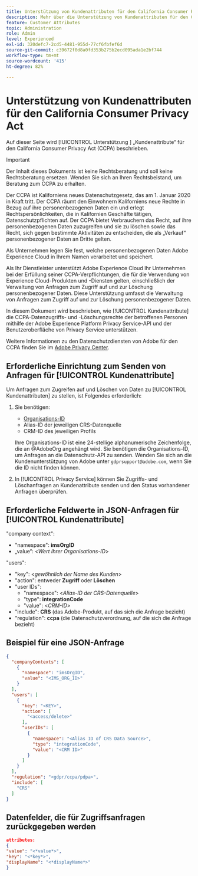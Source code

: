 ```yaml
---
title: Unterstützung von Kundenattributen für den California Consumer Privacy Act
description: Mehr über die Unterstützung von Kundenattributen für den California Consumer Privacy Act erfahren
feature: Customer Attributes
topic: Administration
role: Admin
level: Experienced
exl-id: 320defc7-2cd5-4481-955d-77cf6fbfef6d
source-git-commit: c39672f0d8a0fd353b275b2ecd095ada1e2bf744
workflow-type: tm+mt
source-wordcount: '415'
ht-degree: 82%

---
```


# Unterstützung von Kundenattributen für den California Consumer Privacy Act

Auf dieser Seite wird [!UICONTROL  Unterstützung ] „Kundenattribute“ für den California Consumer Privacy Act (CCPA) beschrieben.

>[!IMPORTANT]
>
>Der Inhalt dieses Dokuments ist keine Rechtsberatung und soll keine Rechtsberatung ersetzen. Wenden Sie sich an Ihren Rechtsbeistand, um Beratung zum CCPA zu erhalten.

Der CCPA ist Kaliforniens neues Datenschutzgesetz, das am 1. Januar 2020 in Kraft tritt. Der CCPA räumt den Einwohnern Kaliforniens neue Rechte in Bezug auf ihre personenbezogenen Daten ein und erlegt Rechtspersönlichkeiten, die in Kalifornien Geschäfte tätigen, Datenschutzpflichten auf. Der CCPA bietet Verbrauchern das Recht, auf ihre personenbezogenen Daten zuzugreifen und sie zu löschen sowie das Recht, sich gegen bestimmte Aktivitäten zu entscheiden, die als „Verkauf“ personenbezogener Daten an Dritte gelten.

Als Unternehmen legen Sie fest, welche personenbezogenen Daten Adobe Experience Cloud in Ihrem Namen verarbeitet und speichert.

Als Ihr Dienstleister unterstützt Adobe Experience Cloud Ihr Unternehmen bei der Erfüllung seiner CCPA-Verpflichtungen, die für die Verwendung von Experience Cloud-Produkten und -Diensten gelten, einschließlich der Verwaltung von Anfragen zum Zugriff auf und zur Löschung personenbezogener Daten. Diese Unterstützung umfasst die Verwaltung von Anfragen zum Zugriff auf und zur Löschung personenbezogener Daten.

In diesem Dokument wird beschrieben, wie [!UICONTROL Kundenattribute] die CCPA-Datenzugriffs- und -Löschungsrechte der betroffenen Personen mithilfe der Adobe Experience Platform Privacy Service-API und der Benutzeroberfläche von Privacy Service unterstützen.

Weitere Informationen zu den Datenschutzdiensten von Adobe für den CCPA finden Sie im [Adobe Privacy Center](https://www.adobe.com/privacy/ccpa.html).

## Erforderliche Einrichtung zum Senden von Anfragen für [!UICONTROL Kundenattribute]

Um Anfragen zum Zugreifen auf und Löschen von Daten zu [!UICONTROL Kundenattributen] zu stellen, ist Folgendes erforderlich:

1. Sie benötigen:

   * [Organisations-ID](../../administration/organizations.md)
   * Alias-ID der jeweiligen CRS-Datenquelle
   * CRM-ID des jeweiligen Profils

   Ihre Organisations-ID ist eine 24-stellige alphanumerische Zeichenfolge, die an @AdobeOrg angehängt wird. Sie benötigen die Organisations-ID, um Anfragen an die Datenschutz-API zu senden. Wenden Sie sich an die Kundenunterstützung von Adobe unter `gdprsupport@adobe.com`, wenn Sie die ID nicht finden können.

1. In [!UICONTROL Privacy Service] können Sie Zugriffs- und Löschanfragen an Kundenattribute senden und den Status vorhandener Anfragen überprüfen.

## Erforderliche Feldwerte in JSON-Anfragen für [!UICONTROL Kundenattribute]

&quot;company context&quot;:

* &quot;namespace&quot;: **imsOrgID**
* „value“: &lt;*Wert Ihrer Organisations-ID*>

&quot;users&quot;:

* &quot;key&quot;: &lt;*gewöhnlich der Name des Kunden*>
* &quot;action&quot;: entweder **Zugriff** oder **Löschen**
* &quot;user IDs&quot;:
   * &quot;namespace&quot;: &lt;*Alias-ID der CRS-Datenquelle*>
   * &quot;type&quot;: **integrationCode**
   * &quot;value&quot;: &lt;*CRM-ID*>
* &quot;include&quot;: **CRS** (das Adobe-Produkt, auf das sich die Anfrage bezieht)
* &quot;regulation&quot;: **ccpa** (die Datenschutzverordnung, auf die sich die Anfrage bezieht)

## Beispiel für eine JSON-Anfrage

```json
{
  "companyContexts": [
    {
      "namespace": "imsOrgID",
      "value": "<IMS_ORG_ID>"
    }
  ],
  "users": [
    {
      "key": "<KEY>",
      "action": [
        "<access/delete>"
      ],
      "userIDs": [
        {
          "namespace": "<Alias ID of CRS Data Source>",
          "type": "integrationCode",
          "value": "<CRM ID>"
        }
      ]
    }
  ],
  "regulation": "<gdpr/ccpa/pdpa>",
  "include": [
    "CRS"
  ]
}
```

## Datenfelder, die für Zugriffsanfragen zurückgegeben werden

```json
attributes:
{
"value": "<*value*>",
"key": "<*key*>",
"displayName": "<*displayName*>"
}
```
